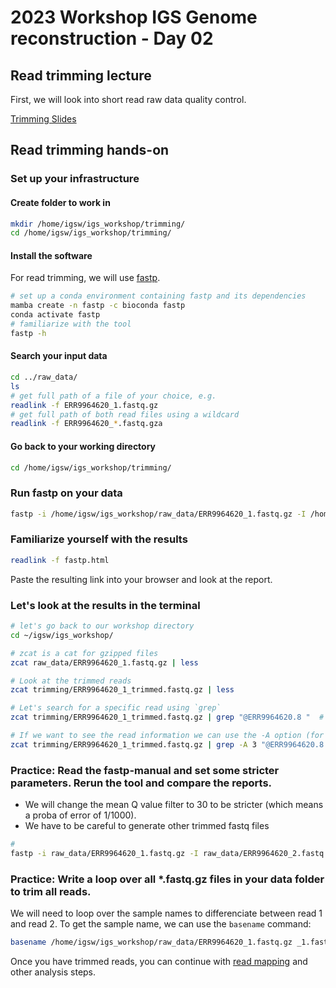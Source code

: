 # 2023 Workshop IGS Genome reconstruction - Day 02

## Read trimming lecture
First, we will look into short read raw data quality control.

[Trimming Slides](https://docs.google.com/presentation/d/1BbtS4wJtUuch2fBSip_AH_nyT2bwuv_z3F_qeJTNqSY/edit#slide=id.g288cd11cf66_0_12)

## Read trimming hands-on
### Set up your infrastructure
#### Create folder to work in 
```bash
mkdir /home/igsw/igs_workshop/trimming/
cd /home/igsw/igs_workshop/trimming/
```

#### Install the software
For read trimming, we will use [fastp](https://github.com/OpenGene/fastp).

```bash
# set up a conda environment containing fastp and its dependencies
mamba create -n fastp -c bioconda fastp
conda activate fastp
# familiarize with the tool
fastp -h
```
#### Search your input data

```bash
cd ../raw_data/
ls
# get full path of a file of your choice, e.g. 
readlink -f ERR9964620_1.fastq.gz
# get full path of both read files using a wildcard
readlink -f ERR9964620_*.fastq.gza
```
#### Go back to your working directory

```bash
cd /home/igsw/igs_workshop/trimming/
```

### Run fastp on your data

```bash 
fastp -i /home/igsw/igs_workshop/raw_data/ERR9964620_1.fastq.gz -I /home/igsw/igs_workshop/raw_data/ERR9964620_2.fastq.gz -o ERR9964620_trimmed_1.fastq.gz -O ERR9964620_trimmed_2.fastq.gz
```

### Familiarize yourself with the results

```bash
readlink -f fastp.html
```
Paste the resulting link into your browser and look at the report.

### Let's look at the results in the terminal

```bash
# let's go back to our workshop directory
cd ~/igsw/igs_workshop/

# zcat is a cat for gzipped files
zcat raw_data/ERR9964620_1.fastq.gz | less

# Look at the trimmed reads
zcat trimming/ERR9964620_1_trimmed.fastq.gz | less

# Let's search for a specific read using `grep`
zcat trimming/ERR9964620_1_trimmed.fastq.gz | grep "@ERR9964620.8 "  # notice the space after the 8

# If we want to see the read information we can use the -A option (for After)
zcat trimming/ERR9964620_1_trimmed.fastq.gz | grep -A 3 "@ERR9964620.8 "  


```


### Practice: Read the fastp-manual and set some stricter parameters. Rerun the tool and compare the reports.

* We will change the mean Q value filter to 30 to be stricter (which means a proba of error of 1/1000).
* We have to be careful to generate other trimmed fastq files 

```bash
# 
fastp -i raw_data/ERR9964620_1.fastq.gz -I raw_data/ERR9964620_2.fastq.gz -o trimming/ERR9964620_1_trimmed_strict.fastq.gz -O trimming/ERR9964620_2_trimmed_strict.fastq.gz --html fastp_strict.html -q 30 -M 30 

```

### Practice: Write a loop over all *.fastq.gz files in your data folder to trim all reads. 
We will need to loop over the sample names to differenciate between read 1 and read 2. 
To get the sample name, we can use the `basename` command:
```bash
basename /home/igsw/igs_workshop/raw_data/ERR9964620_1.fastq.gz _1.fastq.gz
```



Once you have trimmed reads, you can continue with [read mapping](mapping.md) and other analysis steps.
